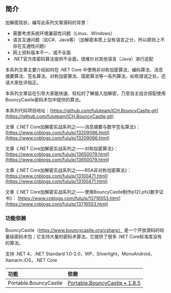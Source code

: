 ## 简介

加解密现状，编写此系列文章源码的背景：
- 需要考虑系统环境兼容性问题（Linux、Windows）
- 语言互通问题（如C#、Java等）（加解密本质上没有语言之分，所以原则上不存在互通性问题）
- 网上资料版本不一、或不全面
- .NET官方库密码算法提供不全面，很难针对其他语言（Java）进行适配

本系列文章主要介绍如何在 .NET Core 中使用非对称加密算法、编码算法、消息摘要算法、签名算法、对称加密算法、国密算法等一系列算法，如有错误之处，还请大家批评指正。

本系列文章旨在引导大家能快速、轻松的了解接入加解密，乃至自主组合搭配使用BouncyCastle密码术包中提供的算法。


本系列代码项目地址：[https://github.com/fuluteam/ICH.BouncyCastle.git](https://github.com/fuluteam/ICH.BouncyCastle.git)

文章《.NET Core加解密实战系列之——消息摘要与数字签名算法》：[https://www.cnblogs.com/fulu/p/13209066.html](https://www.cnblogs.com/fulu/p/13209066.html)

文章《.NET Core加解密实战系列之——对称加密算法》：
[https://www.cnblogs.com/fulu/p/13650079.html](https://www.cnblogs.com/fulu/p/13650079.html)

文章《.NET Core加解密实战系列之——RSA非对称加密算法》：
[https://www.cnblogs.com/fulu/p/13100471.html](https://www.cnblogs.com/fulu/p/13100471.html)

文章《.NET Core加解密实战系列之——使用BouncyCastle制作p12(.pfx)数字证书》：
[https://www.cnblogs.com/fulu/p/13716553.html](https://www.cnblogs.com/fulu/p/13716553.html)

### 功能依赖

BouncyCastle（https://www.bouncycastle.org/csharp） 是一个开放源码的轻量级密码术包；它支持大量的密码术算法，它提供了很多 .NET Core标准库没有的算法。

支持 .NET 4，.NET Standard 1.0-2.0，WP，Silverlight，MonoAndroid，Xamarin.iOS，.NET Core


| 功能 | 依赖 |
| :-- | :-- |
| Portable.BouncyCastle | [Portable.BouncyCastle &bull; 1.8.5](https://www.nuget.org/packages/Portable.BouncyCastle/1.8.5) |
